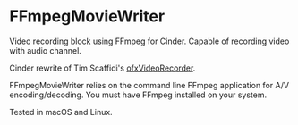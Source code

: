 # FFmpegMovieWriter

Video recording block using FFmpeg for Cinder. Capable of recording video
with audio channel.

Cinder rewrite of Tim Scaffidi's [ofxVideoRecorder](https://github.com/timscaffidi/ofxVideoRecorder).

FFmpegMovieWriter relies on the command line FFmpeg application for A/V
encoding/decoding. You must have FFmpeg installed on your system.

Tested in macOS and Linux.
